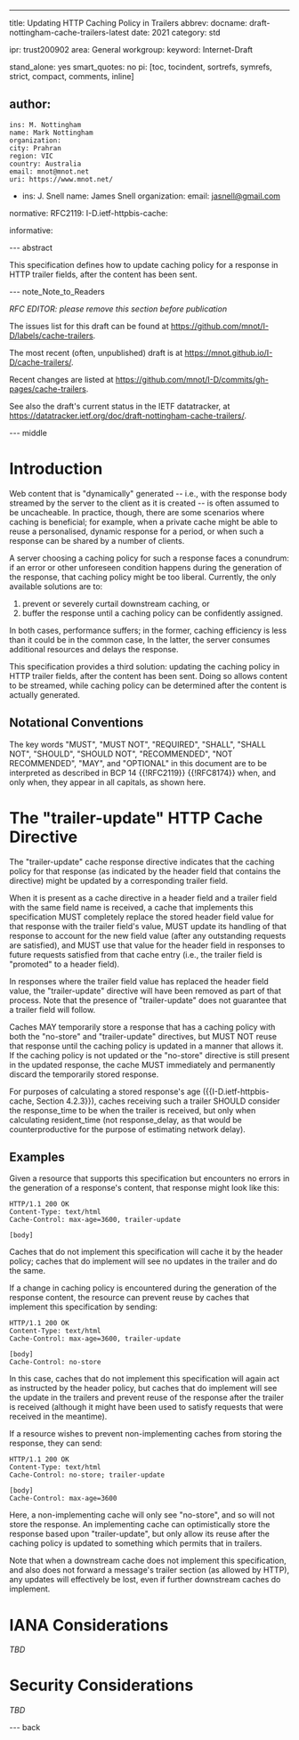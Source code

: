 ---
title: Updating HTTP Caching Policy in Trailers
abbrev:
docname: draft-nottingham-cache-trailers-latest
date: 2021
category: std

ipr: trust200902
area: General
workgroup:
keyword: Internet-Draft

stand_alone: yes
smart_quotes: no
pi: [toc, tocindent, sortrefs, symrefs, strict, compact, comments, inline]

author:
 -
    ins: M. Nottingham
    name: Mark Nottingham
    organization:
    city: Prahran
    region: VIC
    country: Australia
    email: mnot@mnot.net
    uri: https://www.mnot.net/
 -
    ins: J. Snell
    name: James Snell
    organization:
    email: jasnell@gmail.com

normative:
  RFC2119:
  I-D.ietf-httpbis-cache:

informative:


--- abstract

This specification defines how to update caching policy for a response in HTTP trailer fields, after the content has been sent.


--- note_Note_to_Readers

*RFC EDITOR: please remove this section before publication*

The issues list for this draft can be found at <https://github.com/mnot/I-D/labels/cache-trailers>.

The most recent (often, unpublished) draft is at <https://mnot.github.io/I-D/cache-trailers/>.

Recent changes are listed at <https://github.com/mnot/I-D/commits/gh-pages/cache-trailers>.

See also the draft's current status in the IETF datatracker, at
<https://datatracker.ietf.org/doc/draft-nottingham-cache-trailers/>.

--- middle

# Introduction

Web content that is "dynamically" generated -- i.e., with the response body streamed by the server to the client as it is created -- is often assumed to be uncacheable. In practice, though, there are some scenarios where caching is beneficial; for example, when a private cache might be able to reuse a personalised, dynamic response for a period, or when such a response can be shared by a number of clients.

A server choosing a caching policy for such a response faces a conundrum: if an error or other unforeseen condition happens during the generation of the response, that caching policy might be too liberal. Currently, the only available solutions are to:

1. prevent or severely curtail downstream caching, or
2. buffer the response until a caching policy can be confidently assigned.

In both cases, performance suffers; in the former, caching efficiency is less than it could be in the common case, In the latter, the server consumes additional resources and delays the response.

This specification provides a third solution: updating the caching policy in HTTP trailer fields, after the content has been sent. Doing so allows content to be streamed, while caching policy can be determined after the content is actually generated.


## Notational Conventions

The key words "MUST", "MUST NOT", "REQUIRED", "SHALL", "SHALL NOT", "SHOULD", "SHOULD NOT",
"RECOMMENDED", "NOT RECOMMENDED", "MAY", and "OPTIONAL" in this document are to be interpreted as
described in BCP 14 {{!RFC2119}} {{!RFC8174}} when, and only when, they appear in all capitals, as
shown here.


# The "trailer-update" HTTP Cache Directive

The "trailer-update" cache response directive indicates that the caching policy for that response (as indicated by the header field that contains the directive) might be updated by a corresponding trailer field.

When it is present as a cache directive in a header field and a trailer field with the same field name is received, a cache that implements this specification MUST completely replace the stored header field value for that response with the trailer field's value, MUST update its handling of that response to account for the new field value (after any outstanding requests are satisfied), and MUST use that value for the header field in responses to future requests satisfied from that cache entry (i.e., the trailer field is "promoted" to a header field).

In responses where the trailer field value has replaced the header field value, the "trailer-update" directive will have been removed as part of that process. Note that the presence of "trailer-update" does not guarantee that a trailer field will follow.

Caches MAY temporarily store a response that has a caching policy with both the "no-store" and "trailer-update" directives, but MUST NOT reuse that response until the caching policy is updated in a manner that allows it. If the caching policy is not updated or the "no-store" directive is still present in the updated response, the cache MUST immediately and permanently discard the temporarily stored response.

For purposes of calculating a stored response's age ({{I-D.ietf-httpbis-cache, Section 4.2.3}}), caches receiving such a trailer SHOULD consider the response_time to be when the trailer is received, but only when calculating resident_time (not response_delay, as that would be counterproductive for the purpose of estimating network delay).

## Examples

Given a resource that supports this specification but encounters no errors in the generation of a response's content, that response might look like this:

~~~ http-message
HTTP/1.1 200 OK
Content-Type: text/html
Cache-Control: max-age=3600, trailer-update

[body]
~~~

Caches that do not implement this specification will cache it by the header policy; caches that do implement will see no updates in the trailer and do the same.

If a change in caching policy is encountered during the generation of the response content, the resource can prevent reuse by caches that implement this specification by sending:

~~~ http-message
HTTP/1.1 200 OK
Content-Type: text/html
Cache-Control: max-age=3600, trailer-update

[body]
Cache-Control: no-store
~~~

In this case, caches that do not implement this specification will again act as instructed by the header policy, but caches that do implement will see the update in the trailers and prevent reuse of the response after the trailer is received (although it might have been used to satisfy requests that were received in the meantime).

If a resource wishes to prevent non-implementing caches from storing the response, they can send:

~~~ http-message
HTTP/1.1 200 OK
Content-Type: text/html
Cache-Control: no-store; trailer-update

[body]
Cache-Control: max-age=3600
~~~

Here, a non-implementing cache will only see "no-store", and so will not store the response. An implementing cache can optimistically store the response based upon "trailer-update", but only allow its reuse after the caching policy is updated to something which permits that in trailers.

Note that when a downstream cache does not implement this specification, and also does not forward a message's trailer section (as allowed by HTTP), any updates will effectively be lost, even if further downstream caches do implement.


# IANA Considerations

_TBD_

# Security Considerations

_TBD_


--- back

